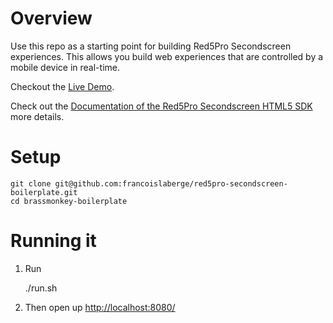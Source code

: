 # Overview
Use this repo as a starting point for building Red5Pro Secondscreen experiences.
This allows you build web experiences that are controlled by a mobile device in real-time.

Checkout the [Live Demo](http://francoislaberge.com/red5pro-secondscreen-boilerplate/).

Check out the [Documentation of the Red5Pro Secondscreen HTML5 SDK](http://red5pro.com/docs/secondscreen/html5/) more details.

# Setup

    git clone git@github.com:francoislaberge/red5pro-secondscreen-boilerplate.git
    cd brassmonkey-boilerplate

# Running it


1. Run

      ./run.sh

2. Then open up [http://localhost:8080/](http:localhost:8080/)
